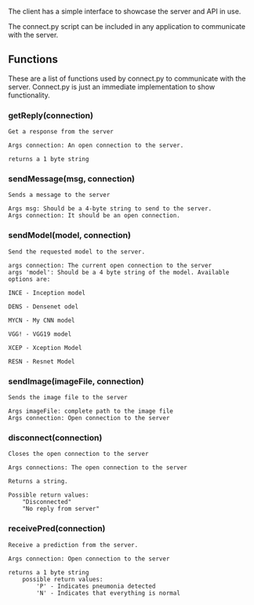 The client has a simple interface to showcase the server and API in use.

The connect.py script can be included in any application to communicate with the server.

## Functions 
 
These are a list of functions used by connect.py to communicate with the server. Connect.py is just an immediate implementation to show functionality.

### getReply(connection) 
	Get a response from the server

	Args connection: An open connection to the server.

	returns a 1 byte string 
 
### sendMessage(msg, connection) 
	Sends a message to the server

	Args msg: Should be a 4-byte string to send to the server.
	Args connection: It should be an open connection.
 
### sendModel(model, connection) 
	Send the requested model to the server. 
 
	args connection: The current open connection to the server
	args 'model': Should be a 4 byte string of the model. Available options are: 
 
	INCE - Inception model 
 
	DENS - Densenet odel 
 
	MYCN - My CNN model 
 	
	VGG! - VGG19 model 
 
	XCEP - Xception Model 
 
	RESN - Resnet Model 
 
### sendImage(imageFile, connection) 
 	Sends the image file to the server 
 
	Args imageFile: complete path to the image file
	Args connection: Open connection to the server

### disconnect(connection) 
	Closes the open connection to the server

	Args connections: The open connection to the server

	Returns a string.

	Possible return values:
		"Disconnected"
		"No reply from server"

### receivePred(connection) 
	Receive a prediction from the server.
 	
	Args connection: Open connection to the server

	returns a 1 byte string
		possible return values:
			'P' - Indicates pneumonia detected
			'N' - Indicates that everything is normal
 

